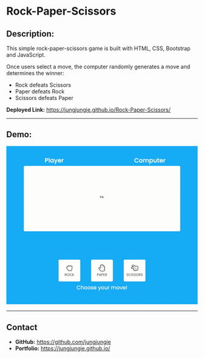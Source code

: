 # Rock-Paper-Scissors

## Description:

This simple rock-paper-scissors game is built with HTML, CSS, Bootstrap and JavaScript. 

Once users select a move, the computer randomly generates a move and determines the winner:
- Rock defeats Scissors
- Paper defeats Rock
- Scissors defeats Paper

**Deployed Link:** https://jungjungie.github.io/Rock-Paper-Scissors/

***
## Demo:
<p align="center">
  <img src="images/demo.gif" alt="GIF demo of app" />
</p>

***
## Contact
- **GitHub:**  https://github.com/jungjungie
- **Portfolio:**  https://jungjungie.github.io/